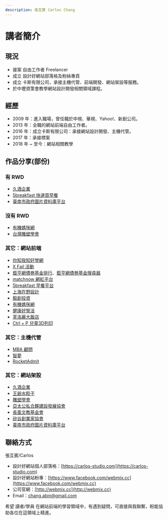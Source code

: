 ```yaml
---
description: 張互賓 Carlos Chang
---
```


# 講者簡介

## 現況

* 接案 自由工作者 Freelancer
* 成立 設計好網站部落格及粉絲專頁
* 成立 卡斯有限公司，承接主機代管、前端開發、網站架設等服務。
* 於中壢資策會教學網站設計開發相關領域課程。

## 經歷

* 2009 年：進入職場，曾任職於中視、華視、Yahoo!、新創公司。
* 2013 年：全職的網站前端自由工作者。
* 2016 年：成立卡斯有限公司：承接網站設計開發、主機代管。
* 2017 年：承接標案
* 2018 年 ~ 至今：網站相關教學

## 作品分享\(部份\)

### 有 RWD

* [久酒企業](http://99wineandbeer.com/)
* [5breakfast 快速買早餐](https://5breakfast.com/)
* [臺南市政府圖片資料庫平台](https://p.tainan.gov.tw/)

### 沒有 RWD

* [有機媽咪網](http://www.naturalmammy.com/)
* [台灣雕塑學會](http://www.sculpture.org.tw/)

### 其它：網站前端

* [你知我知好學網](https://uknowiknow.com/)
* [X Fail 活動](http://xfail.tw)
* [鉅亨網債劵基金排行](https://fund.cnyes.com/Fixedincome/index.aspx)、[鉅亨網債劵基金搜尋器](https://fund.cnyes.com/Fixedincome/search.aspx)
* [matchnow 網紅平台](https://matchnow.co)
* [5breakfast 早餐平台](https://5breakfast.com/)
* [上海在野設計](http://www.zaiyedesign.com/)
* [毅創投資](http://enspire.vc/zh/%E9%97%9C%E6%96%BC%E6%88%91%E5%80%91/)
* [有機媽咪網](http://www.naturalmammy.com/)
* [健康好腎活](http://www.ckdlife.com.tw/index)
* [芙洛麗大飯店](http://www.fleurlis.com.tw/)
* [Ctrl + P 兒童3D列印](https://ctrl-p.tw/)

### 其它：主機代管

* [MBA 顧問](https://sabinahuang.com)
* [智夢](https://www.akadgroup.com)
* [RocketAdmit](https://rocketadmit.com/)

### 其它：網站架設

* [久酒企業](http://99wineandbeer.com)
* [王爺水餃子](http://www.wangye99.idv.tw)
* [雕塑學會](http://sculpture.org.tw)
* [亞太公私合夥建設發展協會](http://ppp.org.tw)
* [長風文教基金會](http://fairwindsfoundation.org)
* [矽谷創業家協會](https://sveat.org)
* [臺南市政府圖片資料庫平台](https://p.tainan.gov.tw/)

## 聯絡方式

張互賓/Carlos

* 設計好網站個人部落格：[https://carlos-studio.com](https://carlos-studio.com)
* 設計好網站粉專：[https://www.facebook.com/webmix.cc​](https://www.facebook.com/webmix.cc​)
* 公司官網：[http://webmix.cc](http://webmix.cc)
* Email：chang.abin@gmail.com

希望 讀者/學員 在網站前端的學習領域中，有遇到疑問，可直接與我聯繫，盼能協助各位在這領域上精進。


